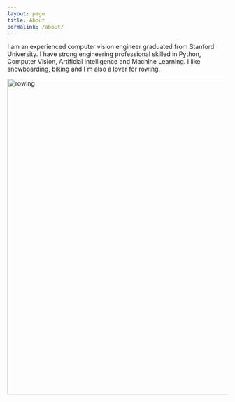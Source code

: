 ```yaml
---
layout: page
title: About
permalink: /about/
---
```


I am an experienced computer vision engineer graduated from Stanford University. I have strong engineering professional skilled in Python, Computer Vision, Artificial Intelligence and Machine Learning. I like snowboarding, biking and I`m also a lover for rowing.

<img src="https://raw.githubusercontent.com/jiajuns/jiajuns.github.io/master/images/IMG_3373.JPG" width="720" alt="rowing" />
